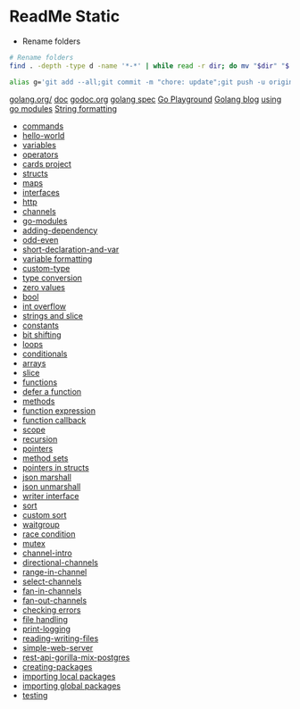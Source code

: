 # ReadMe Static

- Rename folders

```bash
# Rename folders
find . -depth -type d -name '*-*' | while read -r dir; do mv "$dir" "$(echo $dir | tr '-' '_')"; done
```

```bash
alias g='git add --all;git commit -m "chore: update";git push -u origin main'
```

[golang.org/](https://golang.org/)
[doc](https://golang.org/doc)
[godoc.org](https://pkg.go.dev/)
[golang spec](https://golang.org/ref/spec)
[Go Playground](https://play.golang.org/)
[Golang blog](https://blog.golang.org/using-go-modules)
[using go modules](https://blog.golang.org/using-go-modules)
[String formatting](https://golang.org/pkg/fmt/)


- [commands](task-000-commands)
- [hello-world](task-001-hello-world)
- [variables](task-002-variables)
- [operators](task-003-operators)
- [cards project](task-004-proj-cards)
- [structs](task-005-struct)
- [maps](task-006-maps)
- [interfaces](task-007-interfaces)
- [http](task-008-http)
- [channels](task-009-channels)
- [go-modules](task-010-go-modules)
- [adding-dependency](task-011-adding-dependency)
- [odd-even](task-012-odd-even)
- [short-declaration-and-var](task-013-short-declaration-and-var)
- [variable formatting](task-014-variable-formatting)
- [custom-type](task-015-custom-type)
- [type conversion](task-016-type-conversion)
- [zero values](task-017-zero-values)
- [bool](task-018-bool)
- [int overflow](task-019-int-overflow)
- [strings and slice](task-020-strings)
- [constants](task-021-constants)
- [bit shifting](task-022-bit-shifting)
- [loops](task-023-loops)
- [conditionals](task-024-conditional)
- [arrays](task-025-arrays)
- [slice](task-026-slice)
- [functions](task-027-functions)
- [defer a function](task-028-defer-function)
- [methods](task-029-methods)
- [function expression](task-030-func-expression)
- [function callback](task-031-callback)
- [scope](task-032-scope)
- [recursion](task-033-recursion)
- [pointers](task-034-pointers)
- [method sets](task-035-method-sets)
- [pointers in structs](task-036-pointers-in-structs)
- [json marshall](task-037-json-marshall)
- [json unmarshall](task-038-json-unmarshall)
- [writer interface](task-039-writer-interface)
- [sort](task-040-sort)
- [custom sort](task-041-custom-sort)
- [waitgroup](task-042-waitgroup)
- [race condition](task-043-race-condition)
- [mutex](task-044-mutex)
- [channel-intro](task-045-channel-intro)
- [directional-channels](task-046-directional-channels)
- [range-in-channel](task-047-range-in-channels)
- [select-channels](task-048-select-channels)
- [fan-in-channels](task-049-fan-in-channels)
- [fan-out-channels](task-050-fan-out-channels)
- [checking errors](task-051-checking-errors)
- [file handling](task-052-files)
- [print-logging](task-053-printing-logging)
- [reading-writing-files](task-054-reading-writing-files)
- [simple-web-server](task-055-simple-web-server)
- [rest-api-gorilla-mix-postgres](task-056-rest-api-gorilla-mix-postgres/goworkspace/src/proj)
- [creating-packages](task-057-creating-packages/goworkspace/src/app)
- [importing local packages](task-058-importing-local-package/goworkspace/src)
- [importing global packages](task-059-importing-global-packages/goworkspace/src)
- [testing](task-060-testing/goworkspace/src/morestrings)